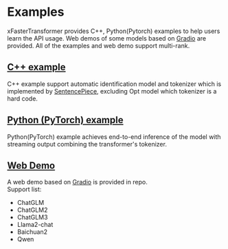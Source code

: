 # Examples
xFasterTransformer provides C++, Python(Pytorch) examples to help users learn the API usage. Web demos of some models based on [Gradio](https://www.gradio.app/) are provided. All of the examples and web demo support multi-rank.

## [C++ example](cpp/README.md)
C++ example support automatic identification model and tokenizer which is implemented by [SentencePiece](https://github.com/google/sentencepiece), excluding Opt model which tokenizer is a hard code.

## [Python (PyTorch) example](pytorch/README.md)
Python(PyTorch) example achieves end-to-end inference of the model with streaming output combining the transformer's tokenizer.

## [Web Demo](web_demo/README.md)
A web demo based on [Gradio](https://www.gradio.app/) is provided in repo.  
Support list:
- ChatGLM
- ChatGLM2
- ChatGLM3
- Llama2-chat
- Baichuan2
- Qwen